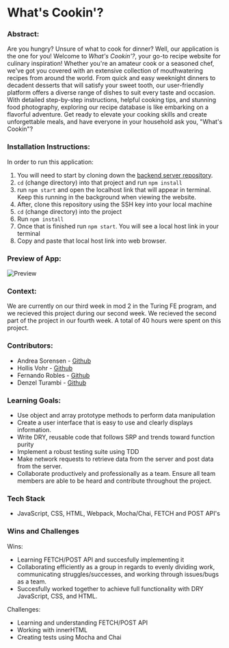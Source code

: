 # What's Cookin'?

### Abstract:
Are you hungry? Unsure of what to cook for dinner? Well, our application is the one for you! Welcome to *What's Cookin'?*, your go-to recipe website for culinary inspiration! Whether you're an amateur cook or a seasoned chef, we've got you covered with an extensive collection of mouthwatering recipes from around the world. From quick and easy weeknight dinners to decadent desserts that will satisfy your sweet tooth, our user-friendly platform offers a diverse range of dishes to suit every taste and occasion. With detailed step-by-step instructions, helpful cooking tips, and stunning food photography, exploring our recipe database is like embarking on a flavorful adventure. Get ready to elevate your cooking skills and create unforgettable meals, and have everyone in your household ask you, "What's Cookin"?
### Installation Instructions:
In order to run this application:
1. You will need to start by cloning down the [backend server repository](https://github.com/turingschool-examples/whats-cookin-api).
2. `cd` (change directory) into that project and run `npm install`
3. run `npm start` and open the localhost link that will appear in terminal. Keep this running in the background when viewing the website.
3. After, clone this repository using the SSH key into your local machine
4. `cd` (change directory) into the project
5. Run `npm install`
6. Once that is finished run `npm start`. You will see a local host link in your terminal
7. Copy and paste that local host link into web browser.

### Preview of App:
![Preview](https://user-images.githubusercontent.com/122255250/240078072-ccc14e54-2365-420b-a4ee-396977f2f508.gif)
### Context:
We are currently on our third week in mod 2 in the Turing FE program, and we recieved this project during our second week. We recieved the second part of the project in our fourth week. A total of 40 hours were spent on this project.
### Contributors:
- Andrea Sorensen - [Github](https://github.com/andreasorensen)
- Hollis Vohr - [Github](https://github.com/hvohr)
- Fernando Robles - [Github](https://github.com/fernandorobles97)
- Denzel Turambi - [Github](https://github.com/Denzel-Turambi)
### Learning Goals:
- Use object and array prototype methods to perform data manipulation
- Create a user interface that is easy to use and clearly displays information.
- Write DRY, reusable code that follows SRP and trends toward function purity
- Implement a robust testing suite using TDD
- Make network requests to retrieve data from the server and post data from the server. 
- Collaborate productively and professionally as a team. Ensure all team members are able to be heard and contribute throughout the project.

### Tech Stack
- JavaScript, CSS, HTML, Webpack, Mocha/Chai, FETCH and POST API's

### Wins and Challenges
Wins:
- Learning FETCH/POST API and succesfully implementing it
- Collaborating efficiently as a group in regards to evenly dividing work, communicating struggles/successes, and working through issues/bugs as a team.
- Succesfully worked together to achieve full functionality with DRY JavaScript, CSS, and HTML.

Challenges:
- Learning and understanding FETCH/POST API
- Working with innerHTML
- Creating tests using Mocha and Chai


